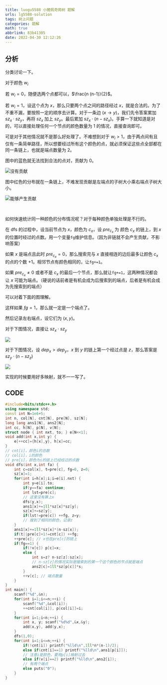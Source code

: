 ```yaml
---
title: luogu5588 小猪佩奇爬树 题解
urls: lg5588-solution
tags: 树上问题
categories: 题解
math: true
abbrlink: 83b41305
date: 2022-04-30 12:12:26
---
```


## 分析

分类讨论一下。

对于颜色 $w_i$

若 $w_i =0$，随便选两个点都可以，$\frac{n (n-1)}{2}$。

若 $w_i = 1$，设这个点为 $x$，那么只要两个点之间的路径经过 $x$，就是合法的。<!--more-->为了不重不漏，要按照一定的顺序去计算。对于一条边 $(x \rightarrow y)$，我们先令答案累加 $sz_x \cdot sz_y$，再将 $sz_x$ 加上 $sz_y$。最后累加 $sz_x \cdot (n-sz_x)$。手算一下就知道是对的，可以直接处理任何一个节点的颜色数量为 1 的情况，直接查询即可。

可是对于其他情况就不是那么好处理了。不难想到对于 $w_i >1$，由于两点间有且仅有一条简单路径，所以想要经过所有这个颜色的点，就必须保证这些点全部都在同一条链上，也就是端点数量为 2。

图中的蓝色就无法找到合法的点对，贡献为 0。

![没有贡献](https://s2.loli.net/2022/04/30/UcuIbZlRiQXEoMT.png)

图中红色的分布就在一条链上，不难发现贡献是左端点的子树大小乘右端点子树大小。

![能够产生贡献](https://s2.loli.net/2022/04/30/QAXMYjbgv6ma3ky.png)

&nbsp;

如何快速统计同一种颜色的分布情况呢？对于每种颜色单独处理是不行的。

在 dfs 的过程中，设当前节点为 $x$，颜色为 $c_x$，设 $pre_{c_x}$ 为 颜色 $c_x$ 的链上，到 $x$ 的位置时经过的点数。用一个变量`fg`维护信息。（因为非链就不会产生贡献，不影响答案）

如果 $x$ 是端点且此时 $pre_{c_x}=0$，那么搜索完与 $x$ 直接相连的边后最多让颜色 $c_x$ 的点的个数 +1。相邻节点有颜色相同的，让`fg+=1`。

如果  $pre_{c_x} \neq 0$ 或者不是 $c_x$ 的最后一个节点，那么就让`fg+=1`，这两种情况都会让 $x$ 可能为端点。（硬说的话前者是有机会成为后搜索到的端点，后者是有机会成为先搜索到的端点）

可以对着下面的图理解。

这样如果 $fg=1$，那么就一定是一个端点了。

然后记录左右端点，设它们为 $(x,y)$。

对于下图情况，直接让 $sz_x \cdot sz_y$

![](https://s2.loli.net/2022/04/30/KeP5mGdpYcBb69A.png)

对于下图情况，设 $dep_x>dep_y$，$x$ 到 $y$ 的链上第一个经过点是 $z$，那么答案是 $sz_y \cdot (n-sz_z)$

![](https://s2.loli.net/2022/04/30/zniNcKvrRAsLkjW.png)

实现的时候要用好多映射，就不一一写了。

## CODE

```cpp
#include<bits/stdc++.h>
using namespace std;
const int N=1e6+5;
int n, col[N], cnt[N], pre[N], sz[N];
long long ans1[N], ans2[N];
int cc, h[N], p[N], v[N];
struct node { int nxt, to; } e[N<<1]; 
void add(int x,int y) {
	e[++cc]={h[x],y}, h[x]=cc;
}
// cnt[i]，颜色i的总数
// col[i]，i的颜色
// pre[i]，颜色为i的链上已经经过的点数
void dfs(int x,int fa) {
	int c=col[x], t=pre[c], fg=0, z=0;
	sz[x]=1;
	for(int i=h[x];i;i=e[i].nxt) {
		int y=e[i].to;
		if(y==fa) continue;
		int lst=pre[c];
        // 这里没有算上x
		dfs(y,x);
		ans1[x]+=1ll*sz[x]*sz[y];
		sz[x]+=sz[y];
		if(lst!=pre[c]) ++fg, z=y;
        // 搜到了相同的颜色，记录z
	}
	ans1[x]+=1ll*sz[x]*(n-sz[x]);
	if(t||pre[c]+1!=cnt[c]) ++fg;
	++pre[c]; // x也在pre[c]的链上
	if(fg==1) {
		if(!v[c]) p[c]=x;
		else {
			int s=z? n-sz[z]:sz[x];
            // n-sz[z]的情况实际是搜索到的第一个这个颜色的节点就是端点
			ans2[c]=1ll*sz[p[c]]*s;
		}
		++v[c]; // 端点数量
	}
}
int main() {
	scanf("%d",&n);
	for(int i=1;i<=n;++i) {
		scanf("%d",&col[i]);
		++cnt[col[i]], p[col[i]]=i;
	}
	for(int i=1;i<n;++i) {
		int x, y; scanf("%d%d",&x,&y);
		add(x,y), add(y,x);
	}
	dfs(1,0);
	for(int i=1;i<=n;++i) {
		if(!cnt[i]) printf("%lld\n",1ll*n*(n-1)/2);
		else if(cnt[i]==1) printf("%lld\n",ans1[p[i]]);
        // 注意i是颜色，要用p[i]映射过去
		else if(v[i]==2) printf("%lld\n",ans2[i]);
        // 有两个端点
		else puts("0");
	}
}
```

